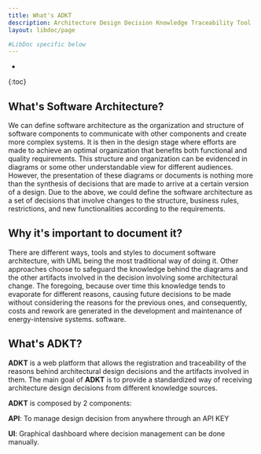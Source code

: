 ```yaml
---
title: What's ADKT
description: Architecture Design Decision Knowledge Traceability Tool
layout: libdoc/page

#LibDoc specific below
---
```

* 
{:toc}
## What's Software Architecture?

We can define software architecture as the organization and structure of software components to communicate with other components and create more complex systems. It is then in the design stage where efforts are made to achieve an optimal organization that benefits both functional and quality requirements. This structure and organization can be evidenced in diagrams or some other understandable view for different audiences. However, the presentation of these diagrams or documents is nothing more than the synthesis of decisions that are made to arrive at a certain version of a design. Due to the above, we could define the software architecture as a set of decisions that involve changes to the structure, business rules, restrictions, and new functionalities according to the requirements.

## Why it's important to document it?

There are different ways, tools and styles to document software architecture, with UML being the most traditional way of doing it. Other approaches choose to safeguard the knowledge behind the diagrams and the other artifacts involved in the decision involving some architectural change. The foregoing, because over time this knowledge tends to evaporate for different reasons, causing future decisions to be made without considering the reasons for the previous ones, and consequently, costs and rework are generated in the development and maintenance of energy-intensive systems. software.

## What's ADKT?

**ADKT** is a web platform that allows the registration and traceability of the reasons behind architectural design decisions and the artifacts involved in them. The main goal of **ADKT** is to provide a standardized way of receiving architecture design decisions from different knowledge sources. 

**ADKT** is composed by 2 components:

**API**: To manage design decision from anywhere through an API KEY

**UI**: Graphical dashboard where decision management can be done manually.